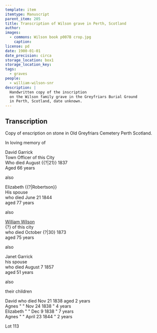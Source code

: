 ```yaml
---
template: item
itemtype: Manuscript
parent_item: 205
title: Transcription of Wilson grave in Perth, Scotland
author: 
images:
  - commons: Wilson book p007B crop.jpg
    caption: 
license: pd
date: 1900-01-01
date_precision: circa
storage_location: box1
storage_location_key: 
tags:
  - graves
people:
  - william-wilson-snr
description: |
  Handwritten copy of the inscription
  on the Wilson family grave in the Greyfriars Burial Ground
  in Perth, Scotland, date unknown.
---
```


## Transcription

Copy of enscription on stone in Old Greyfriars Cemetery Perth Scotland.

In loving memory of

David Garrick<br>
Town Officer of this City<br>
Who died August {{?|21}} 1837<br>
Aged 66 years

also

Elizabeth {{?|Robertson}}<br>
His spouse<br>
who died June 21 1844<br>
aged 77 years

also

[William Wilson](../people/william-wilson-snr.html)<br>
{?} of this city<br>
who died October {?|30} 1873<br>
aged 75 years

also

Janet Garrick<br>
his spouse<br>
who died August 7 1857<br>
aged 51 years

also

their children

David who died Nov 21 1838 aged 2 years<br>
Agnes " " Nov 24 1838 " 4 years<br>
Elizabeth " " Dec 9 1838 " 7 years<br>
Agnes " " April 23 1844 " 2 years

Lot 113

